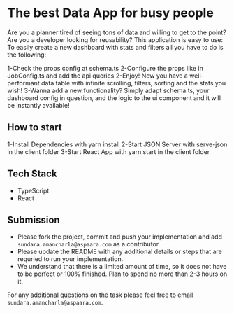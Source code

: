 # The best Data App for busy people

Are you a planner tired of seeing tons of data and willing to get to the point?
Are you a developer looking for reusability? This application is easy to use:
To easily create a new dashboard with stats and filters all you have to do is the following:

1-Check the props config at schema.ts
2-Configure the props like in JobConfig.ts and add the api queries
2-Enjoy! Now you have a well-performant data table with infinite scrolling, filters, sorting and the stats you wish!
3-Wanna add a new functionality? Simply adapt schema.ts, your dashboard config in question, and the logic to the ui component and it will be instantly available!

## How to start

1-Install Dependencies with yarn install
2-Start JSON Server with serve-json in the client folder
3-Start React App with yarn start in the client folder

## Tech Stack

- TypeScript
- React

## Submission

- Please fork the project, commit and push your implementation and add
  `sundara.amancharla@aspaara.com` as a contributor.
- Please update the README with any additional details or steps that are
  requried to run your implementation.
- We understand that there is a limited amount of time, so it does not have to
  be perfect or 100% finished. Plan to spend no more than 2-3 hours on it.

For any additional questions on the task please feel free to email
`sundara.amancharla@aspaara.com`.
